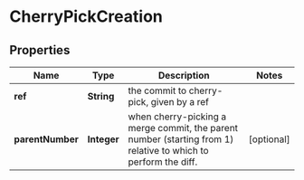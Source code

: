 

# CherryPickCreation


## Properties

| Name | Type | Description | Notes |
|------------ | ------------- | ------------- | -------------|
|**ref** | **String** | the commit to cherry-pick, given by a ref |  |
|**parentNumber** | **Integer** | when cherry-picking a merge commit, the parent number (starting from 1) relative to which to perform the diff. |  [optional] |



